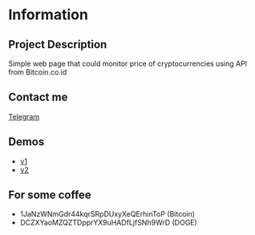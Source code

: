 # Information #
## Project Description ##
Simple web page that could monitor price of cryptocurrencies using API from Bitcoin.co.id

## Contact me ##
[Telegram](https://web.telegram.org/#/im?p=@Ndubrutal)

## Demos ##
- [v1](http://vip-indonesia.herokuapp.com/)
- [v2](http://vip-indonesia.herokuapp.com/v2/)

## For some coffee ##
- 1JaNzWNmGdr44kqrSRpDUxyXeQErhinToP (Bitcoin)
- DCZXYaoMZQZTDpprYX9uHADfLjfSNh9WrD (DOGE)